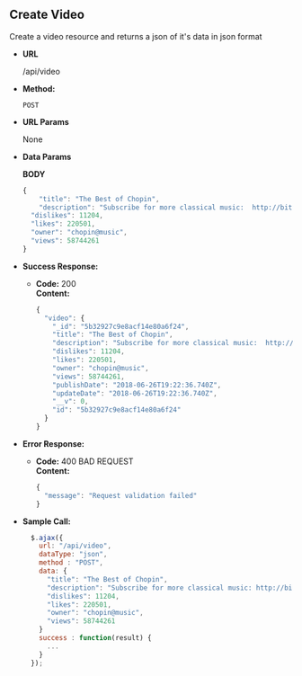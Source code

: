 **Create Video**
----
  Create a video resource and returns a json of it's data in json format

* **URL**

  /api/video

* **Method:**

  `POST`
  
*  **URL Params**
 
   None

* **Data Params**

  **BODY**

  ```javascript
  {
	  "title": "The Best of Chopin",
	  "description": "Subscribe for more classical music:  http://bit.ly/YouTubeHalidonMusic",
    "dislikes": 11204,
    "likes": 220501,
    "owner": "chopin@music",
    "views": 58744261
  }
  ```

* **Success Response:**

  * **Code:** 200 <br />
    **Content:** 

    ```javascript 
    {
      "video": {
        "_id": "5b32927c9e8acf14e80a6f24",
        "title": "The Best of Chopin",
        "description": "Subscribe for more classical music:  http://bit.ly/YouTubeHalidonMusic",
        "dislikes": 11204,
        "likes": 220501,
        "owner": "chopin@music",
        "views": 58744261,
        "publishDate": "2018-06-26T19:22:36.740Z",
        "updateDate": "2018-06-26T19:22:36.740Z",
        "__v": 0,
        "id": "5b32927c9e8acf14e80a6f24"
      }
    }
    ```
 
* **Error Response:**

  * **Code:** 400 BAD REQUEST <br />
    **Content:** 
    
    ```javascript
    {
      "message": "Request validation failed"
    }
    ```

* **Sample Call:**

  ```javascript
    $.ajax({
      url: "/api/video",
      dataType: "json",
      method : "POST",
      data: {
        "title": "The Best of Chopin",
        "description": "Subscribe for more classical music: http://bit.ly/YouTubeHalidonMusic",
        "dislikes": 11204,
        "likes": 220501,
        "owner": "chopin@music",
        "views": 58744261
      }
      success : function(result) {
        ...
      }
    });
  ```
